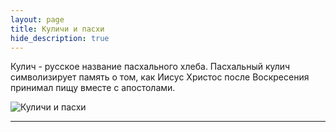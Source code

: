 ```yaml
---
layout: page
title: Куличи и пасхи
hide_description: true
---
```

Кулич - русское название пасхального хлеба.
Пасхальный кулич символизирует память о том, как Иисус Христос после Воскресения принимал пищу вместе с апостолами.

![Куличи и пасхи](/assets/img/kulich.JPG#right)
_________________________________________________________________________________________


